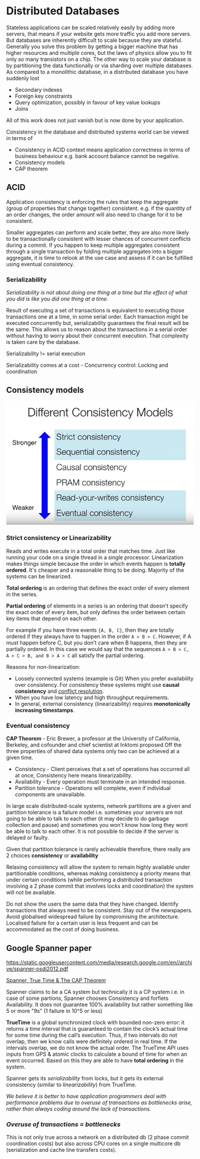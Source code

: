 # Distributed Databases

Stateless applications can be scaled relatively easily by adding more servers, that means if your website gets more traffic you add more servers. But databases are inherently difficult to scale because they are stateful. Generally you solve this problem by getting a bigger machine that has higher resources and multiple cores, but the laws of physics allow you to fit only so many transistors on a chip. The other way to scale your database is by partitioning the data functionally or via sharding over multiple databases. As compared to a monolithic database, in a distributed database you have suddenly lost

* Secondary indexes
* Foreign key constraints
* Query optimization, possibly in favour of key value lookups
* Joins

All of this work does not just vanish but is now done by your application.

Consistency in the database and distributed systems world can be viewed in terms of

* Consistency in ACID context means application correctness in terms of business behaviour e.g. bank account balance cannot be negative.
* Consistency models
* CAP theorem

## ACID

Application consistency is enforcing the rules that keep the aggregate (group of properties that change together) consistent. e.g. if the quantity of an order changes, the order amount will also need to change for it to be consistent.

Smaller aggregates can perform and scale better, they are also more likely to be transactionally consistent with lesser chances of concurrent conflicts during a commit. If you happen to keep multiple aggregates consistent through a single transaction by folding multiple aggregates into a bigger aggregate, it is time to relook at the use case and assess if it can be fulfilled using eventual consistency.

### Serializability

*Serializability is not about doing one thing at a time but the effect of what you did is like you did one thing at a time.*

Result of executing a set of transactions is equivalent to executing those transactions one at a time, in some serial order. Each transaction might be executed concurrently but, serializability  guarantees the final result will be the same. This allows us to reason about the transactions in a serial order without having to worry about their concurrent execution. That complexity is taken care by the database.

Serializability != serial execution

Serializability comes at a cost - Concurrency control: Locking and coordination

## Consistency models

![consistency-models.png](../Images/consistency-models.PNG "Consistency Models")

### Strict consistency or Linearizability

Reads and writes execute in a total order that matches time. Just like running your code on a single thread in a single processor. Linearization makes things simple because the order in which events happen is **totally ordered**. It's cheaper and a reasonable thing to be doing. Majority of the systems can be linearized.

**Total ordering** is an ordering that defines the exact order of every element in the series.

**Partial ordering** of elements in a series is an ordering that doesn't specify the exact order of every item, but only defines the order between certain key items that depend on each other.

For example if you have three events `{A, B, C}`, then they are totally ordered if they always have to happen in the order `A > B > C`. However, if A must happen before C, but you don't care when B happens, then they are partially ordered. In this case we would say that the sequences `A > B > C, A > C > B, and B > A > C` all satisfy the partial ordering.

Reasons for non-linearization:

* Loosely connected systems (example is Git) When you prefer availability over consistency. For consistency these systems might use **causal consistency** and [conflict resolution](https://www.youtube.com/watch?v=yCcWpzY8dIA&t=506s).
* When you have low latency and high throughput requirements.
* In general, external consistency (linearizability) requires **monotonically increasing timestamps**.

### Eventual consistency

**CAP Theorem** - Eric Brewer, a professor at the University of California, Berkeley, and cofounder and chief scientist at Inktomi proposed Off the three properties of shared data systems only two can be achieved at a given time.

* Consistency - Client perceives that a set of operations has occurred all at once, Consistency here means linearizability.
* Availability - Every operation must terminate in an intended response.
* Partition tolerance - Operations will complete, even if individual components are unavailable.

In large scale distributed-scale systems, network partitions are a given and
partition tolerance is a failure model i.e. sometimes your servers are not going to be able to talk to each other (it may decide to do garbage collection and pause) and sometimes you won't know how long they wont be able to talk to each other. It is not possible to decide if the server is delayed or faulty.

Given that partition tolerance is rarely achievable therefore, there really are 2 choices **consistency** or **availability**

Relaxing consistency will allow the system to remain highly available under partitionable conditions, whereas making consistency a priority means that under certain conditions (while performing a distributed transaction involving a 2 phase commit that involves locks and coordination) the system will not be available.

Do not show the users the same data that they have changed.
Identify transactions that always need to be  consistent.
Stay out of the newspapers.  Avoid globalised widespread failure by compromising the architecture. Localised failure for a certain user is less frequent and can be accommodated as the cost of doing business.

## Google Spanner paper

https://static.googleusercontent.com/media/research.google.com/en//archive/spanner-osdi2012.pdf

[Spanner, True Time & The CAP Theorem](https://static.googleusercontent.com/media/research.google.com/en//pubs/archive/45855.pdf)

Spanner claims to be a CA system but technically it is a CP system i.e. in case of some partions, Spanner chooses Consistency and forfiets Availability. It does not guarantee 100% availability but rather something like 5 or more "9s" (1 failure in 10^5 or less)

**TrueTime** is a global synchronized clock with bounded non-zero error: it returns a time interval that is guaranteed to contain the clock’s actual time for some time during the call’s execution. Thus, if two intervals do not overlap,
then we know calls were definitely ordered in real time. If the intervals overlap, we do not know the actual order. The TrueTime API uses inputs from GPS & atomic clocks to calculate a bound of time for when an event occurred. Based on this they are able to have **total ordering** in the system.

Spanner gets its *serializability* from locks, but it gets its external consistency (similar to *linearizability*) from TrueTime.

*We believe it is better to have application programmers deal with performance problems due to overuse of transactions as bottlenecks arise, rather than always coding around the lack of transactions.*

### *Overuse of transactions = bottlenecks*

This is not only true across a network on a distributed db (2 phase commit coordination costs) but also across CPU cores on a single multicore db (serialization and cache line transfers costs).
